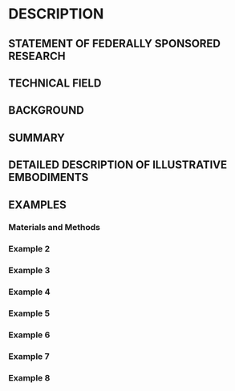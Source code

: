 # DESCRIPTION

## STATEMENT OF FEDERALLY SPONSORED RESEARCH

## TECHNICAL FIELD

## BACKGROUND

## SUMMARY

## DETAILED DESCRIPTION OF ILLUSTRATIVE EMBODIMENTS

## EXAMPLES

### Materials and Methods

### Example 2

### Example 3

### Example 4

### Example 5

### Example 6

### Example 7

### Example 8

